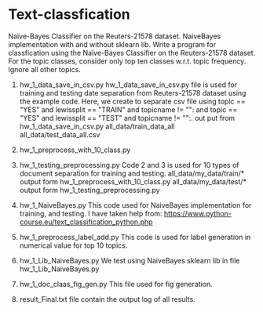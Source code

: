 # Text-classfication
Naïve-Bayes Classifier on the Reuters-21578 dataset. NaiveBayes implementation with and without sklearn lib.
Write a program for classfication using the Naïve-Bayes Classifier on
the Reuters-21578 dataset. For the topic classes, consider only top ten 
classes w.r.t. topic frequency. Ignore all other topics.


1. hw_1_data_save_in_csv.py 
hw_1_data_save_in_csv.py file is used for training and testing
date separation from Reuters-21578 dataset using the example code.
Here, we create to separate csv file using   topic == "YES" and lewissplit == "TRAIN" and topicname != "":
and topic == "YES" and lewissplit == "TEST" and topicname != "":.
out put from hw_1_data_save_in_csv.py
all_data/train_data_all
all_data/test_data_all.csv


2. hw_1_preprocess_with_10_class.py
3. hw_1_testing_preprocessing.py
Code 2 and 3 is used for 10 types of document separation for training and testing.
all_data/my_data/train/* output form hw_1_preprocess_with_10_class.py
all_data/my_data/test/* output form hw_1_testing_preprocessing.py



4. hw_1_NaiveBayes.py
This code used for NaiveBayes implementation for training, and testing.
I have taken help from: https://www.python-course.eu/text_classification_python.php

5. hw_1_preprocess_label_add.py
This code is used for label generation in numerical value for top 10 topics.

6. hw_1_Lib_NaiveBayes.py
We test using NaiveBayes sklearn lib in file hw_1_Lib_NaiveBayes.py

7. hw_1_doc_claas_fig_gen.py
This file used for fig generation.

8. result_Final.txt file contain the output log of all results.
